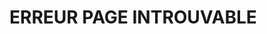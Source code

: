 <div class="container">
    <div class="well">
        <h1>ERREUR PAGE INTROUVABLE</h1>
    </div>
</div>